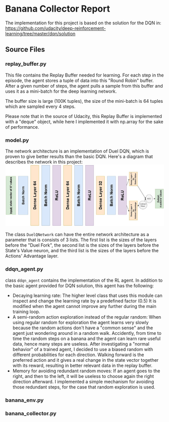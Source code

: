 [//]: # (Image References)
[image1]: https://github.com/drormeir/BananaCollector/blob/master/Network_Diagram.jpg "Network Architecture"

# Banana Collector Report
The implementation for this project is based on the solution for the DQN in:
https://github.com/udacity/deep-reinforcement-learning/tree/master/dqn/solution

## Source Files
### replay_buffer.py
This file contains the Replay Buffer needed for learning.
For each step in the episode, the agent stores a tuple of data into this "Round Robin" buffer. After a given number of steps, the agent pulls a sample from this buffer and uses it as a mini-batch for the deep learning network.

The buffer size is large (100K tuples), the size of the mini-batch is 64 tuples which are sampled every 4 steps.

Please note that in the source of Udacity, this Replay Buffer is implemented with a "deque" object, while here I implemented it with np.array for the sake of performance.

### model.py
The network architecture is an implementation of Duel DQN, which is proven to give better results than the basic DQN.
Here's a diagram that describes the network in this project:
![Network Architecture][image1]

The class `DuelQNetwork` can have the entire network architecture as a parameter that is consists of 3 lists. The first list is the sizes of the layers before the "Duel Fork", the second list is the sizes of the layers before the State's Value neuron, and the third list is the sizes of the layers before the Actions' Advantage layer.

### ddqn_agent.py
class `ddqn_agent` contains the implementation of the RL agent. In addition to the basic agent provided for DQN solution, this agent has the following:

* Decaying learning rate: The higher level class that uses this module can inspect and change the learning rate by a predefined factor (0.5) It is modified when the agent cannot improve any further during the main training loop.
* A semi-random action exploration instead of the regular random: When using regular random for exploration the agent learns very slowly because the random actions don't have a "common sense" and the agent just wondering around in a random walk. Accidently, from time to time the random steps on a banana and the agent can learn rare useful data, hence many steps are useless. After investigating a "normal behavior" of a trained agent, I decided to use a biased random with different probabilities for each direction. Walking forward is the preferred action and it gives a real change in the state vector together with its reward, resulting in better relevant data in the replay buffer.
* Memory for avoiding redundant random moves: If an agent goes to the right, and then to the left, it will be useless to choose again the right direction afterward. I implemented a simple mechanism for avoiding those redundant steps, for the case that random exploration is used.

### banana_env.py
### banana_collector.py
